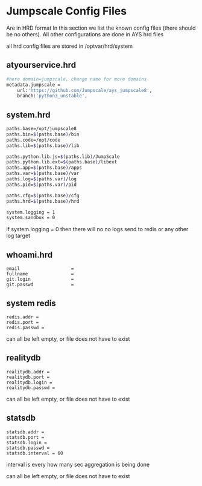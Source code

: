# Jumpscale Config Files

Are in HRD format In this section we list the known config files (there should be no others). All other configurations are done in AYS hrd files

all hrd config files are stored in /optvar/hrd/system

## atyourservice.hrd

```bash
#here domain=jumpscale, change name for more domains
metadata.jumpscale =
    url:'https://github.com/Jumpscale/ays_jumpscale8',
    branch:'python3_unstable',
```

## system.hrd

```bash
paths.base=/opt/jumpscale8
paths.bin=$(paths.base)/bin
paths.code=/opt/code
paths.lib=$(paths.base)/lib

paths.python.lib.js=$(paths.lib)/JumpScale
paths.python.lib.ext=$(paths.base)/libext
paths.app=$(paths.base)/apps
paths.var=$(paths.base)/var
paths.log=$(paths.var)/log
paths.pid=$(paths.var)/pid

paths.cfg=$(paths.base)/cfg
paths.hrd=$(paths.base)/hrd

system.logging = 1
system.sandbox = 0
```

if system.logging = 0 then there will no no logs send to redis or any other log target

## whoami.hrd

```
email                   =
fullname                =
git.login               =
git.passwd              =
```

## system redis

```
redis.addr = 
redis.port = 
redis.passwd =
```

can all be left empty, or file does not have to exist

## realitydb

```
realitydb.addr = 
realitydb.port = 
realitydb.login =
realitydb.passwd =
```

can all be left empty, or file does not have to exist

## statsdb

```
statsdb.addr = 
statsdb.port = 
statsdb.login =
statsdb.passwd =
statsdb.interval = 60
```

interval is every how many sec aggregation is being done

can all be left empty, or file does not have to exist
